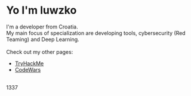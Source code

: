 # Yo I'm luwzko
I'm a developer from Croatia. <br>
My main focus of specialization are developing tools, cybersecurity (Red Teaming) and Deep Learning. <br><br>
Check out my other pages: <br>
- [TryHackMe](https://tryhackme.com/r/p/luwzko)
- [CodeWars](https://www.codewars.com/users/luwzko/)
<br>
1337
